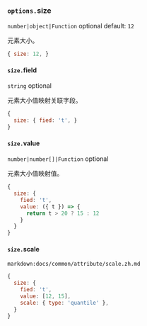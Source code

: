 ### `options.`size

`number|object|Function` optional default: `12`

元素大小。

```js
{ size: 12, }
```

#### `size.`field

`string` optional

元素大小值映射关联字段。

```js
{
  size: { fied: 't', }
}
```

#### `size.`value

`number|number[]|Function` optional

元素大小值映射值。

```js
{
  size: {
    fied: 't',
    value: ({ t }) => {
      return t > 20 ? 15 : 12
    }
  }
}
```

#### `size.`scale

`markdown:docs/common/attribute/scale.zh.md`

```js
{
  size: {
    fied: 't',
    value: [12, 15],
    scale: { type: 'quantile' },
  }
}
```
